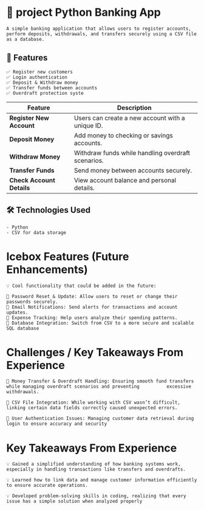 

# 🏦 project Python Banking App

    A simple banking application that allows users to register accounts, perform deposits, withdrawals, and transfers securely using a CSV file as a database.


## 📌 Features
    ✅ Register new customers  
    ✅ Login authentication  
    ✅ Deposit & Withdraw money  
    ✅ Transfer funds between accounts  
    ✅ Overdraft protection syste


| Feature                 | Description |
|-------------------------|-------------|
 |**Register New Account** | Users can create a new account with a unique ID. |
 |**Deposit Money** | Add money to checking or savings accounts. |
 |**Withdraw Money** | Withdraw funds while handling overdraft scenarios. |
 |**Transfer Funds** | Send money between accounts securely. |
 |**Check Account Details** | View account balance and personal details. |



## 🛠 Technologies Used  
    - Python  
    - CSV for data storage  


# Icebox Features (Future Enhancements)
    💡 Cool functionality that could be added in the future:

    🔹 Password Reset & Update: Allow users to reset or change their passwords securely.
    🔹 Email Notifications: Send alerts for transactions and account updates.
    🔹 Expense Tracking: Help users analyze their spending patterns.
    🔹 Database Integration: Switch from CSV to a more secure and scalable SQL database


# Challenges / Key Takeaways From Experience
    💠 Money Transfer & Overdraft Handling: Ensuring smooth fund transfers while managing overdraft scenarios and preventing          excessive withdrawals.

    💠 CSV File Integration: While working with CSV wasn’t difficult, linking certain data fields correctly caused unexpected errors.

    💠 User Authentication Issues: Managing customer data retrieval during login to ensure accuracy and security


# Key Takeaways From Experience

    💡 Gained a simplified understanding of how banking systems work, especially in handling transactions like transfers and overdrafts.

    💡 Learned how to link data and manage customer information efficiently to ensure accurate operations.

    💡 Developed problem-solving skills in coding, realizing that every issue has a simple solution when analyzed properly